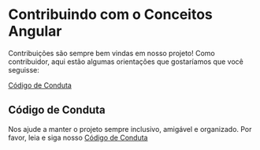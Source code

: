# Contribuindo com o Conceitos Angular

Contribuições são sempre bem vindas em nosso projeto! Como contribuidor, aqui estão algumas orientações que gostaríamos que você seguisse:

[Código de Conduta](#codigo-de-conduta)

## Código de Conduta

Nos ajude a manter o projeto sempre inclusivo, amigável e organizado. Por favor, leia e siga nosso [Código de Conduta](https://github.dev/mauromattos00/conceitos-angular/blob/bdffb46a5a2032d6c118f2b97c1f25772bb3926e/CODE_OF_CONDUCT.md)

